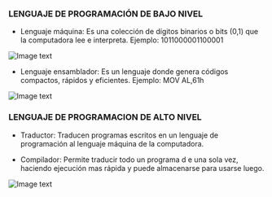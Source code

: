 ### LENGUAJE DE PROGRAMACIÓN DE BAJO NIVEL

* Lenguaje máquina: 	 Es una colección de dígitos binarios o bits (0,1) que la computadora lee e interpreta.
Ejemplo: 1011000001100001

![Image text](https://slideplayer.es/slide/1824293/9/images/3/Lenguaje+de+M%C3%A1quina+Ejemplo%3A+C%C3%B3digo+de+direcci%C3%B3n+Significado+operaci%C3%B3n.jpg)

* Lenguaje ensamblador: 	Es un lenguaje donde genera códigos compactos, rápidos y eficientes.
Ejemplo: MOV AL,61h

![Image text](https://image.slidesharecdn.com/clase10-2-lenguajeensamblador-160601234907/95/clase10-2lenguaje-ensamblador-20-638.jpg?cb=1464825821)




### LENGUAJE DE PROGRAMACION DE ALTO NIVEL



* Traductor:	Traducen programas escritos en un lenguaje de programación al lenguaje máquina de la computadora.

* Compilador: 	Permite traducir todo un programa d e una sola vez, haciendo ejecución mas rápida y puede almacenarse para usarse luego. 


![Image text](https://moonantonio.github.io/img/Dev/altobajonivel.png)










